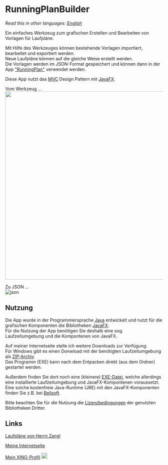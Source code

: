 # RunningPlanBuilder

*Read this in other languages: [English](README.md)*

Ein einfaches Werkzeug zum grafischen Erstellen und Bearbeiten von Vorlagen für Laufpläne.

Mit Hilfe des Werkzeuges können bestehende Vorlagen importiert, bearbeitet und exportiert werden.\
Neue Laufpläne können auf die gleiche Weise erstellt werden.\
Die Vorlagen werden im JSON-Format gespeichert und können dann in der App ["RunningPlan"](https://github.com/hiroladev/RunningPlan) verwendet werden.

Diese App nutzt das [MVC](https://en.wikipedia.org/wiki/Model%E2%80%93view%E2%80%93controller) Design Pattern 
mit [JavaFX](https://openjfx.io/).

Vom Werkzeug ...\
<img src="https://user-images.githubusercontent.com/48058062/164887664-1a90e27b-a575-4a19-9152-17c1b08d6779.png" width="800" height="600"/>

Zu JSON ...\
![json](https://user-images.githubusercontent.com/48058062/164887804-0f1d1c88-6496-450c-b68b-bbd388325079.png)

## Nutzung

Die App wurde in der Programmiersprache [Java](https://de.wikipedia.org/wiki/Java-Technologie) entwickelt und nutzt für die grafischen Komponenten die Bibliotheken [JavaFX](https://openjfx.io/).\
Für die Nutzung der App benötigen Sie deshalb eine sog. Laufzeitumgebung und die Kompontenen von JavaFX.

Auf meiner Internetseite stelle ich weitere Downloads zur Verfügung.\
Für Windows gibt es einen Donwload mit der benötigten Laufzeitumgebung als [ZIP-Archiv](https://www.hirola.de/content/perma?id=243).\
Das Programm (EXE) kann nach dem Entpacken direkt (aus dem Ordner) gestartet werden. 

Außerdem finden Sie dort noch eine (kleinere) [EXE-Datei](https://www.hirola.de/content/perma?id=249), welche allerdings eine installierte Laufzeitumgebung und JavaFX-Kompontenen voraussetzt.
Eine solche kostenfreie Java-Runtime (JRE) mit den JavaFX-Komponenten finden Sie z.B. bei [Bellsoft](https://bell-sw.com/pages/downloads/?version=java-11-lts&os=Windows).

Bitte beachten Sie für die Nutzung die [Lizenzbedingungen](https://github.com/hiroladev/RunningPlanBuilder/wiki/Lizenzen) der genutzten Bibliotheken Dritter.

## Links

[Laufpläne von Herrn Zangl](https://lauftipps.ch/kostenlose-trainingsplaene/)

[Meine Internetseite](https://www.hirola.de/s/laufplan-runningplan)

[Mein XING-Profil](https://www.xing.com/profile/Michael_Schmidt2350/cv) 
<image src="https://user-images.githubusercontent.com/48058062/152635585-d82a0f6d-1c4b-42c5-831f-eaf3caba1bd8.png" width="20" height="20">

